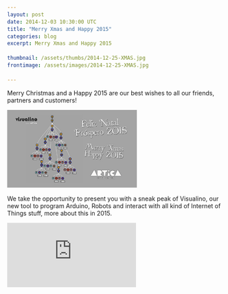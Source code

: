 ```yaml
---
layout: post
date: 2014-12-03 10:30:00 UTC
title: "Merry Xmas and Happy 2015"
categories: blog
excerpt: Merry Xmas and Happy 2015 

thumbnail: /assets/thumbs/2014-12-25-XMAS.jpg
frontimage: /assets/images/2014-12-25-XMAS.jpg

---
```


Merry Christmas and a Happy 2015 are our best wishes to all our friends, partners and customers!

<img class="postimage" src="/assets/images/2014-12-25-XMAS.jpg" style="width:60%;"/>

We take the opportunity to present you with a sneak peak of Visualino, our new tool to program Arduino, Robots and interact with all kind of Internet of Things stuff, more about this in 2015.

<div class="video-container"><iframe src="http://youtu.be/FfL7Rm6-u7A" frameborder="0" allowfullscreen></iframe></div>



